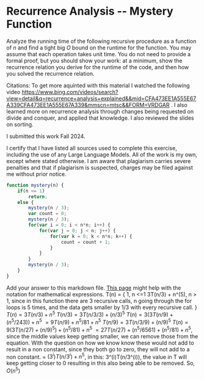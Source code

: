 # Recurrence Analysis -- Mystery Function

Analyze the running time of the following recursive procedure as a function of
$n$ and find a tight big $O$ bound on the runtime for the function. You may
assume that each operation takes unit time. You do not need to provide a formal
proof, but you should show your work: at a minimum, show the recurrence relation
you derive for the runtime of the code, and then how you solved the recurrence
relation.

Citations: To get more aquinted with this material I watched the following video https://www.bing.com/videos/search?view=detail&q=recurrence+analysis+explained&&mid=CFA473EE1A555E67A339CFA473EE1A555E67A339&mmscn=mtsc&&FORM=VRDGAR . I also learned more on recurrence analysis through changes being requested on divide and conquer, and applied that knowledge. I also reviewed the slides on sorting.

I submitted this work Fall 2024.

I certify that I have listed all sources used to complete this exercise, including the use of any Large Language Models. All of the work is my own, except where stated otherwise. I am aware that plagiarism carries severe penalties and that if plagiarism is suspected, charges may be filed against me without prior notice.

```javascript
function mystery(n) {
    if(n <= 1)
        return;
    else {
        mystery(n / 3);
        var count = 0;
        mystery(n / 3);
        for(var i = 0; i < n*n; i++) {
            for(var j = 0; j < n; j++) {
                for(var k = 0; k < n*n; k++) {
                    count = count + 1;
                }
            }
        }
        mystery(n / 3);
    }
}
```

Add your answer to this markdown file. [This
page](https://docs.github.com/en/get-started/writing-on-github/working-with-advanced-formatting/writing-mathematical-expressions)
might help with the notation for mathematical expressions.
T(n) = {
1, n <=1
3T(n/3) + n^(5), n > 1, since in this function there are 3 recursive calls, n going through the for loops is 5 times, and the data gets smaller by 1/3 with every recursive call.
}
$T(n)   = 3T(n/3) + n^5$
$T(n/3) = 3T(n/3/3) + (n/3)^5$
$T(n)   = 3(3T(n/9) + (n^5 / 243)) + n^5$
       $= 9T(n/9) + n^5/81 + n^5$
$T(n/9) = 3T(n/3/9) + (n/9)^5$
$T(n)   = 9(3T(n/27) +(n/9) ^5) + (n^5/81) + n^5$
       $= 27T(n/27) + (n^5/6561) + (n^5/81) + n^5$, since the middle values keep getting smaller, we can remove those from the equation. With the question on how we know know these would not add to result in a non constant, since they both go to zero, they will not add to a non constant.
       = $(3^i)T(n/3^i) + n^5$, in this: 3^(i)T(n/3^(i)), the value in T will keep getting closer to 0 resulting in this also being able to be removed.
So, $O(n^5$)

